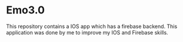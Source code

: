 # Emo3.0
This repository contains a IOS app which has a firebase backend. This application was done by me to improve my IOS and Firebase skills. 
